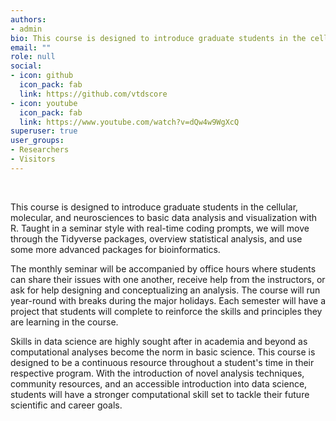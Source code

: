 ```yaml
---
authors:
- admin
bio: This course is designed to introduce graduate students in the cellular, molecular, and neurosciences to basic data analysis and visualization with R.
email: ""
role: null
social:
- icon: github
  icon_pack: fab
  link: https://github.com/vtdscore
- icon: youtube
  icon_pack: fab
  link: https://www.youtube.com/watch?v=dQw4w9WgXcQ
superuser: true
user_groups:
- Researchers
- Visitors
---
```


<br>

This course is designed to introduce graduate students in the cellular, molecular, and neurosciences to basic data analysis and visualization with R. Taught in a seminar style with real-time coding prompts, we will move through the Tidyverse packages, overview statistical analysis, and use some more advanced packages for bioinformatics.

The monthly seminar will be accompanied by office hours where students can share their issues with one another, receive help from the instructors, or ask for help designing and conceptualizing an analysis. The course will run year-round with breaks during the major holidays. Each semester will have a project that students will complete to reinforce the skills and principles they are learning in the course.

Skills in data science are highly sought after in academia and beyond as computational analyses become the norm in basic science. This course is designed to be a continuous resource throughout a student's time in their respective program. With the introduction of novel analysis techniques, community resources, and an accessible introduction into data science, students will have a stronger computational skill set to tackle their future scientific and career goals.